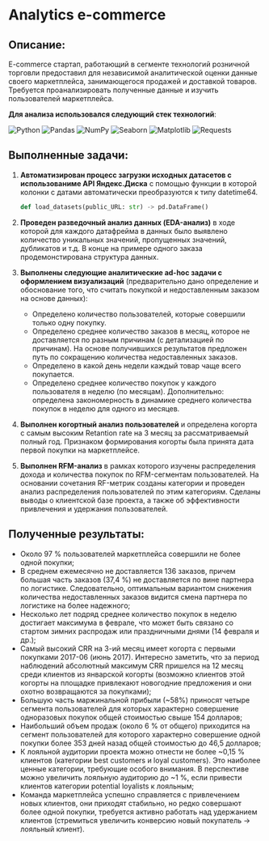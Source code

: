 # Analytics e-commerce

## Описание: 
E-commerce стартап, работающий в сегменте технологий розничной торговли предоставил для независимой аналитической оценки данные своего маркетплейса, занимающегося продажей и доставкой товаров. Требуется проанализировать полученные данные и изучить пользователей маркетплейса.<br/>

**Для анализа использовался следующий стек технологий**: <br/>

![Python](https://img.shields.io/badge/-Python-0b0038?style=for-the-badge&logo=python&logoColor=3c78a9)
![Pandas](https://img.shields.io/badge/pandas-0b0038?style=for-the-badge&logo=pandas&logoColor=white)
![NumPy](https://img.shields.io/badge/numpy-0b0038?style=for-the-badge&logo=numpy&logoColor=4c74cc)
![Seaborn](https://img.shields.io/badge/seaborn-0b0038?style=for-the-badge&logo=seaborn&logoColor=white)
![Matplotlib](https://img.shields.io/badge/matplotlib-0b0038?style=for-the-badge&logo=matplotlib&logoColor=white)
![Requests](https://img.shields.io/badge/requests-0b0038?style=for-the-badge&logo=requests&logoColor=white)

## Выполненные задачи:

1)  **Автоматизирован процесс загрузки исходных датасетов с использованиме API Яндекс.Диска** с помощью функции в  которой колонки с датами автоматически преобразуются к типу datetime64.
    ``` python 
    def load_datasets(public_URL: str) -> pd.DataFrame()
    ````
2) **Проведен разведочный анализ данных (EDA-анализ)** в ходе которой для каждого датафрейма в данных было выявлено количество уникальных значений, пропущенных значений, дубликатов и т.д. В конце на примере одного заказа продемонстирована структура данных.

3) **Выполнены следующие аналитические ad-hoc задачи c оформлением визуализаций** (предварительно дано определение и обоснование того, что считать покупкой и недоставленным заказом на основе данных):<br/>
    - Определено количество пользователей, которые совершили только одну покупку. <br/>
    - Определено среднее количество заказов в месяц, которое не доставляется по разным причинам (с детализацией по причинам). На основе получившихся результатов предложен путь по сокращению количества недоставленных заказов. <br/>
    - Определено в какой день недели каждый товар чаще всего покупается. 
    - Определено среднее количество покупок у каждого пользователя в неделю (по месяцам). Дополнительно: определена закономерность в динамике среднего количества покупок в неделю для одного из месяцев.<br/>

4) **Выполнен когортный анализ пользователей** и определена когорта с самым высоким Retantion rate на 3 месяц за рассматриваемый полный год. Признаком формирования когорты была принята дата первой покупки на маркетплейсе.

5) **Выполнен RFM-анализ** в рамках которого изучены распределения дохода и количества покупок по RFM-сегментам пользователей. На основании сочетания RF-метрик созданы категории и проведен анализ распределения пользователей по этим категориям. Сделаны выводы о клиентской базе проекта, а также об эффективности привлечения и удержания пользователей.

## Полученные результаты:
- Около 97 % пользователей маркетплейса совершили не более одной покупки;
- В среднем ежемесячно не доставляется 136 заказов, причем большая часть заказов (37,4 %) не доставляется по вине партнера по логистике. Следовательно, оптимальным вариантом снижения количества недоставленных заказов видится смена партнера по логистике на более надежного;
- Несколько лет подряд среднее количество покупок в неделю достигает максимума в феврале, что может быть связано со стартом зимних распродаж или праздничными днями (14 февраля и др.);
- Самый высокий СRR на 3-ий месяц имеет когорта с первыми покупками 2017-06 (июнь 2017). Интересно заметить, что за период наблюдений абсолютный максимум СRR пришелся на 12 месяц среди клиентов из январской когорты (возможно клиентов этой когорты на площадке привлекают новогодние предложения и они охотно возвращаются за покупками);
- Большую часть маржинальной прибыли (~58%) приносят четыре сегмента пользователей для которых характерно совершение одноразовых покупок общей стоимостью свыше 154 долларов;
- Наибольший объем продаж (около 6 % от общего) приходится на сегмент пользователей для которого характерно совершение одной покупки более 353 дней назад общей стоимостью до 46,5 долларов;
- К лояльной аудитории проекта можно отнести не более ~0,15 % клиентов (категории best customers и loyal customers). Это наиболее ценные категории, требующие особого внимания. В перспективе можно увеличить лояльную аудиторию до ~1 %, если привести клиентов категории potential loyalists к лояльным;
- Команда маркетплейса успешно справляется с привлечением новых клиентов, они приходят стабильно, но редко совершают более одной покупки, требуется активно работать над удержанием клиентов (стремиться увеличить конверсию новый покупатель -> лояльный клиент).

<!-- ## Исходные данные: 

1. **df_customers** - таблица с уникальными идентификаторами и информацией о клиентах:

    `customer_id` - позаказный идентификатор пользователя; <br/>
    `customer_unique_id` - уникальный идентификатор пользователя (аналог номера паспорта); <br/>
    `customer_zip_code_prefix` - почтовый индекс пользователя;<br/>
    `customer_city` - город доставки пользователя;<br/> 
    `customer_state` - штат доставки пользователя.

2. **df_orders** - таблица с информацией о заказах:

    `order_id` - уникальный идентификатор заказа (номер чека);<br/>
    `customer_id` - позаказный идентификатор пользователя;<br/>
    `order_status` - статус заказа;<br/>
    `order_purchase_timestamp` - время создания заказа;<br/> 
    `order_approved_at` - время подтверждения оплаты заказа;<br/> 
    `order_delivered_carrier_date` - время передачи заказа в логистическую службу;<br/>
    `order_delivered_customer_date` - время доставки заказа;<br/>
    `order_estimated_delivery_date` - обещанная дата доставки;<br/>


3. **df_order_items** - таблица с информацией о товарных позициях, входящих в заказ:

    `order_id` - уникальный идентификатор заказа (номер чека);<br/> 
    `order_item_id` - идентификатор товара внутри одного заказа;<br/> 
    `product_id` - ид товара (аналог штрихкода);<br/>
    `seller_id` - ид производителя товара;<br/>
    `shipping_limit_date` - максимальная дата доставки продавцом для передачи заказа партнеру по логистике;<br/>
    `price` - цена за единицу товара;<br/>
    `freight_value` - вес товара. -->


<!-- - Не более ~0,15 % клиентов можно отнести к лояльным, это наиболее ценные клиенты, требующие особого внимания (категории best customers и loyal customers);
- До ~1 % потенциально можно увеличить лояльную аудиторию, если привести клиентов категории potential loyalists к лояльным; -->

<!-- 
- Информация о заказах `df_orders`
- Информация о клиентах `df_customers`
- Информация о товарах в составе заказа `df_order_items` -->
<!-- <style>
ul {
    list-style-type: none; /* Убираем маркеры у ненумерованных списков */
    padding: 0; /* Убираем отступы */
}
</style>

<ul>

<details> 
    <summary>Информация о заказах `df_orders` <u>(см. подробнее)</u></summary>
    <p>

`order_id` - уникальный идентификатор заказа (номер чека)  
`customer_id` - позаказный идентификатор пользователя  
`order_status` - статус заказа  
`order_purchase_timestamp` - время создания заказа  
`order_approved_at` - время подтверждения оплаты заказа  
`order_delivered_carrier_date` - время передачи заказа в логистическую службу  
`order_delivered_customer_date` - время доставки заказа  
`order_estimated_delivery_date` - обещанная дата доставки  
</p>
</details>
</ul>

<ul>

<details> 
    <summary>Информация о заказах `df_customers` (см. подробнее)</summary>
    <p>

`customer_id` - позаказный идентификатор пользователя  
`customer_unique_id` - уникальный идентификатор пользователя (аналог номера паспорта)  
`customer_zip_code_prefix` - почтовый индекс пользователя  
`customer_city` - город доставки пользователя  
`customer_state` - штат доставки пользователя
</p>
</details>
</ul>

<ul>

<details> 
    <summary>Информация о заказах `df_order_items` (см. подробнее)</summary>
    <p>

`order_id` - уникальный идентификатор заказа (номер чека)  
`order_item_id` - идентификатор товара внутри одного заказа  
`product_id` - ид товара (аналог штрихкода)  
`seller_id` - ид производителя товара  
`shipping_limit_date` - максимальная дата доставки продавцом для передачи заказа партнеру по логистике  
`price` - цена за единицу товара  
`freight_value` - вес товара

</p>
</details>
</ul> -->

 

<!-- |  | product_id	               |    max_buy_day                  |
|- |-------------------------------------:|---------------------:|
|0 | 0066f42aeeb9f3007548bb9d3f33c38	  |  [Sunday]            |
|1 |	00088930e925c41fd95ebfe695fd2655  | [Tuesday]            |
|2 |	0009406fd7479715e4bef61dd91f2462  | [Thursday]           |
|3 |	000b8f95fcb9e0096488278317764d19  | [Friday, Wednesday]  |
|4 |	000d9be29b5207b54e86aa1b1ac54872  | [Tuesday]             |
| ... | ...                                   | ...                 | -->


<!-- |  | customer_unique_id	               |    year   | month   | count_buy_week |
|- |-------------------------------------:|-------:|--------:|---------------:|
|0 | 0000366f3b9a7992bf8c76cfdf3221e2	  |  2018  | May     | 0.2258         |
|1 |	0000b849f77a49e4a4ce2b2a4ca5be3f  | 2018   | May     | 0.2258         |
|2 |	0000f46a3911fa3c0805444483337064  | 2017   | March   | 0.2258         |
|3 |	0000f6ccb0745a6a4b88665a16c9f078  | 2017   | October | 0.2258         |
|4 |	0004aac84e0df4da2b147fca70cf8255  | 2017   | November| 0.2333         |
| ... | ...                                   | ...   | ...     |        ...     |  --> 
